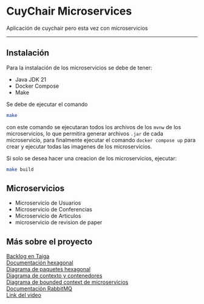 # CuyChair Microservices
Aplicación de cuychair pero esta vez con microservicios  

---

## Instalación
Para la instalación de los microservicios se debe de tener:
- Java JDK 21
- Docker Compose
- Make

Se debe de ejecutar el comando
```bash
make
```
con este comando se ejecutaran todos los archivos de los `mvnw` de los microservicios, lo que permitira generar archivos `.jar` de cada microservicio, para finalmente ejecutar el comando `docker compose up` para crear y ejecutar todas las imagenes de los microservicios.

Si solo se desea hacer una creacion de los microservicios, ejecutar:
```bash
make build
```

## Microservicios
- Microservicio de Usuarios
- Microservicio de Conferencias
- Microservicio de Articulos
- microservicio de revision de paper

## Más sobre el proyecto
[Backlog en Taiga](https://tree.taiga.io/project/julianmunoz-ingenieria-de-software-proyecto/)  
[Documentación hexagonal](https://docs.google.com/document/d/1NJrGFLo4_dWvO4RC3BdVi6tiEJbnImug/edit)  
[Diagrama de paquetes hexagonal](https://app.diagrams.net/#G1fqbP_FE2RKIUxI1XD1DA8pxBNTMlGSHl#%7B%22pageId%22%3A%22veiKcmJNPC1lriJcASmx%22%7D)  
[Diagrama de contexto y contenedores](https://app.diagrams.net/#G1Iy7UcD2-vUqZlGaul9AM26uHsfjHpcMv#%7B%22pageId%22%3A%22ViGfiyizJ6LLW8R1jasp%22%7D)  
[Diagrama de bounded context de microservicios](https://app.diagrams.net/#G1FY6b9xRI23bshFKl-4m459JFAv-3c7Pa#%7B%22pageId%22%3A%22ApDRb7ci62jY-3dptMDl%22%7D)  
[Documentación RabbitMQ](./docs/RabbitMQ.md)  
[Link del video]()

